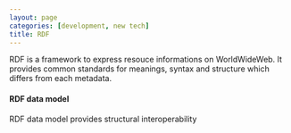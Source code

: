 ```yaml
---
layout: page
categories: [development, new tech]
title: RDF
---
```


RDF is a framework to express resouce informations on WorldWideWeb. It provides common standards for meanings, syntax and structure which differs from each metadata. 


#### RDF data model
RDF data model provides structural interoperability 